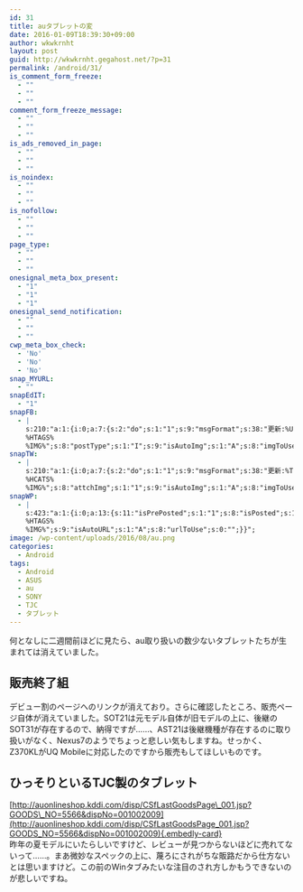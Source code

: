 ```yaml
---
id: 31
title: auタブレットの変
date: 2016-01-09T18:39:30+09:00
author: wkwkrnht
layout: post
guid: http://wkwkrnht.gegahost.net/?p=31
permalink: /android/31/
is_comment_form_freeze:
  - ""
  - ""
  - ""
comment_form_freeze_message:
  - ""
  - ""
  - ""
is_ads_removed_in_page:
  - ""
  - ""
  - ""
is_noindex:
  - ""
  - ""
  - ""
is_nofollow:
  - ""
  - ""
  - ""
page_type:
  - ""
  - ""
  - ""
onesignal_meta_box_present:
  - "1"
  - "1"
  - "1"
onesignal_send_notification:
  - ""
  - ""
  - ""
cwp_meta_box_check:
  - 'No'
  - 'No'
  - 'No'
snap_MYURL:
  - ""
snapEdIT:
  - "1"
snapFB:
  - |
    s:210:"a:1:{i:0;a:7:{s:2:"do";s:1:"1";s:9:"msgFormat";s:38:"更新:%URL% - %TITLE%
    %HTAGS%
    %IMG%";s:8:"postType";s:1:"I";s:9:"isAutoImg";s:1:"A";s:8:"imgToUse";s:0:"";s:9:"isAutoURL";s:1:"A";s:8:"urlToUse";s:0:"";}}";
snapTW:
  - |
    s:210:"a:1:{i:0;a:7:{s:2:"do";s:1:"1";s:9:"msgFormat";s:38:"更新:%TITLE% - %URL%
    %HCATS%
    %IMG%";s:8:"attchImg";s:1:"1";s:9:"isAutoImg";s:1:"A";s:8:"imgToUse";s:0:"";s:9:"isAutoURL";s:1:"A";s:8:"urlToUse";s:0:"";}}";
snapWP:
  - |
    s:423:"a:1:{i:0;a:13:{s:11:"isPrePosted";s:1:"1";s:8:"isPosted";s:1:"1";s:4:"pgID";s:3:"709";s:5:"pDate";s:19:"2016-11-03 10:13:45";s:2:"do";i:0;s:11:"SNAPformatT";s:15:"%TITLE% %HTAGS%";s:10:"SNAPformat";s:46:"<a class="embedly-card" href="%URL%">%URL%</a>";s:9:"isAutoImg";s:1:"A";s:8:"imgToUse";s:0:"";s:10:"msgTFormat";s:7:"%TITLE%";s:9:"msgFormat";s:21:"%URL%
    %HTAGS%
    %IMG%";s:9:"isAutoURL";s:1:"A";s:8:"urlToUse";s:0:"";}}";
image: /wp-content/uploads/2016/08/au.png
categories:
  - Android
tags:
  - Android
  - ASUS
  - au
  - SONY
  - TJC
  - タブレット
---
```

何となしに二週間前ほどに見たら、au取り扱いの数少ないタブレットたちが生まれては消えていました。

## 販売終了組

デビュー割のページへのリンクが消えており。さらに確認したところ、販売ページ自体が消えていました。SOT21は元モデル自体が旧モデルの上に、後継のSOT31が存在するので、納得ですが……、AST21は後継機種が存在するのに取り扱いがなく、Nexus7のようでちょっと悲しい気もしますね。せっかく、Z370KLがUQ Mobileに対応したのですから販売もしてほしいものです。

## ひっそりといるTJC製のタブレット

[http://auonlineshop.kddi.com/disp/CSfLastGoodsPage\_001.jsp?GOODS\_NO=5566&dispNo=001002009](http://auonlineshop.kddi.com/disp/CSfLastGoodsPage_001.jsp?GOODS_NO=5566&dispNo=001002009){.embedly-card}  
昨年の夏モデルにいたらしいですけど、レビューが見つからないほどに売れてないって……。まあ微妙なスペックの上に、蔑ろにされがちな販路だから仕方ないとは思いますけど。この前のWinタブみたいな注目のされ方しかもうできないのが悲しいですね。